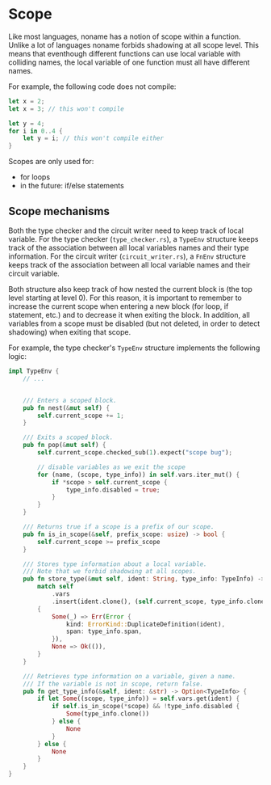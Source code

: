 # Scope

Like most languages, noname has a notion of scope within a function.
Unlike a lot of languages noname forbids shadowing at all scope level.
This means that eventhough different functions can use local variable with colliding names, the local variable of one function must all have different names.

For example, the following code does not compile:

```rust
let x = 2;
let x = 3; // this won't compile

let y = 4;
for i in 0..4 {
    let y = i; // this won't compile either
}
```

Scopes are only used for:

* for loops
* in the future: if/else statements

## Scope mechanisms

Both the type checker and the circuit writer need to keep track of local variable.
For the type checker (`type_checker.rs`), a `TypeEnv` structure keeps track of the association between all local variables names and their type information.
For the circuit writer (`circuit_writer.rs`), a `FnEnv` structure keeps track of the association between all local variable names and their circuit variable.

Both structure also keep track of how nested the current block is (the top level starting at level 0).
For this reason, it is important to remember to increase the current scope when entering a new block (for loop, if statement, etc.) and to decrease it when exiting the block.
In addition, all variables from a scope must be disabled (but not deleted, in order to detect shadowing) when exiting that scope.

For example, the type checker's `TypeEnv` structure implements the following logic:

```rust
impl TypeEnv {
    // ...


    /// Enters a scoped block.
    pub fn nest(&mut self) {
        self.current_scope += 1;
    }

    /// Exits a scoped block.
    pub fn pop(&mut self) {
        self.current_scope.checked_sub(1).expect("scope bug");

        // disable variables as we exit the scope
        for (name, (scope, type_info)) in self.vars.iter_mut() {
            if *scope > self.current_scope {
                type_info.disabled = true;
            }
        }
    }

    /// Returns true if a scope is a prefix of our scope.
    pub fn is_in_scope(&self, prefix_scope: usize) -> bool {
        self.current_scope >= prefix_scope
    }

    /// Stores type information about a local variable.
    /// Note that we forbid shadowing at all scopes.
    pub fn store_type(&mut self, ident: String, type_info: TypeInfo) -> Result<()> {
        match self
            .vars
            .insert(ident.clone(), (self.current_scope, type_info.clone()))
        {
            Some(_) => Err(Error {
                kind: ErrorKind::DuplicateDefinition(ident),
                span: type_info.span,
            }),
            None => Ok(()),
        }
    }

    /// Retrieves type information on a variable, given a name.
    /// If the variable is not in scope, return false.
    pub fn get_type_info(&self, ident: &str) -> Option<TypeInfo> {
        if let Some((scope, type_info)) = self.vars.get(ident) {
            if self.is_in_scope(*scope) && !type_info.disabled {
                Some(type_info.clone())
            } else {
                None
            }
        } else {
            None
        }
    }
}
```
